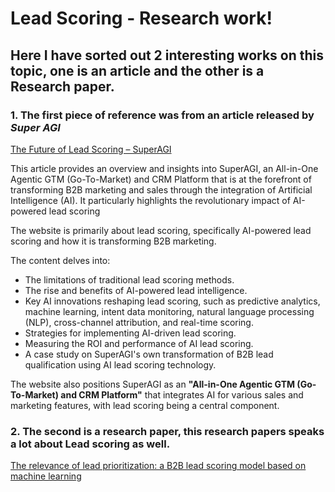 # Lead Scoring - Research work!
## Here I have sorted out 2 interesting works on this topic, one is an article and the other is a Research paper.


### 1.  The first piece of reference was from an article released by *Super AGI*
[The Future of Lead Scoring – SuperAGI](https://superagi.com/the-future-of-lead-scoring-how-ai-is-transforming-b2b-marketing-trends-in-2025-and-beyond/)  

This article provides an overview and insights into SuperAGI, an All-in-One Agentic GTM (Go-To-Market) and CRM Platform that is at the forefront of transforming B2B marketing and sales through the integration of Artificial Intelligence (AI). It particularly highlights the revolutionary impact of AI-powered lead scoring

The website is primarily about lead scoring, specifically AI-powered lead scoring and how it is transforming B2B marketing.

The content delves into:  
* The limitations of traditional lead scoring methods.  
* The rise and benefits of AI-powered lead intelligence.  
* Key AI innovations reshaping lead scoring, such as predictive analytics, machine learning, intent data monitoring, natural language processing (NLP), cross-channel attribution, and real-time scoring.  
* Strategies for implementing AI-driven lead scoring.  
* Measuring the ROI and performance of AI lead scoring.  
* A case study on SuperAGI's own transformation of B2B lead qualification using AI lead scoring technology.  

The website also positions SuperAGI as an **"All-in-One Agentic GTM (Go-To-Market) and CRM Platform"** that integrates AI for various sales and marketing features, with lead scoring being a central component.  


### 2.  The second is a research paper, this research papers speaks a lot about Lead scoring as well.
[The relevance of lead prioritization: a B2B lead scoring model based on machine learning](./Lead_Scoring.pdf)
